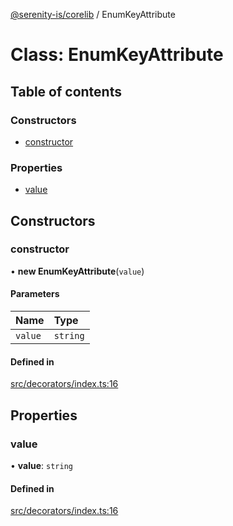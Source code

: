 [@serenity-is/corelib](../README.md) / EnumKeyAttribute

# Class: EnumKeyAttribute

## Table of contents

### Constructors

- [constructor](EnumKeyAttribute.md#constructor)

### Properties

- [value](EnumKeyAttribute.md#value)

## Constructors

### constructor

• **new EnumKeyAttribute**(`value`)

#### Parameters

| Name | Type |
| :------ | :------ |
| `value` | `string` |

#### Defined in

[src/decorators/index.ts:16](https://github.com/serenity-is/serenity/blob/master/packages/corelib/src/decorators/index.ts#L16)

## Properties

### value

• **value**: `string`

#### Defined in

[src/decorators/index.ts:16](https://github.com/serenity-is/serenity/blob/master/packages/corelib/src/decorators/index.ts#L16)
